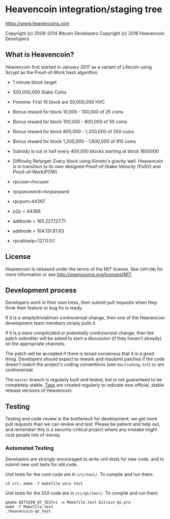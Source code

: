 Heavencoin integration/staging tree
================================

https://www.heavencoins.com

Copyright (c) 2009-2014 Bitcoin Developers
Copyright (c) 2016 Heavencoin Developers

What is Heavencoin?
----------------

Heavencoin first started in January 2017 as a variant of Litecoin using Scrypt as
the Proof-of-Work hash algorithm.
 - 1 minute block target
 - 500,000,000 Stake Coins	
 - Premine: First 10 block are 50,000,000 HVC 
 - Bonus reward for block 10,000 - 100,000 of 25 coins
 - Bonus reward for block 100,000 - 800,000 of 50 coins
 - Bonus reward for block 800,000 - 1,200,000 of 250 coins
 - Bonus reward for block 1,200,000 - 1,600,000 of 915 coins
 - Subsidy is cut in half every 400,000 blocks starting at block 1600000
 - Difficulty Retarget: Every block using Kimoto's gravity well.
Heavencoin is in transition to its own designed Proof-of-Stake-Velocity (PoSV) and Proof-of-Work(POW) 

- rpcuser=hvcuser
- rpcpassword=hvcpasswrd
- rpcport=44367
- p2p = 44368
- addnode = 165.227.127.71
- addnode = 104.131.61.63
- rpcallowip=127.0.0.1

License
-------

Heavencoin is released under the terms of the MIT license. See `COPYING` for more
information or see http://opensource.org/licenses/MIT.

Development process
-------------------

Developers work in their own trees, then submit pull requests when they think
their feature or bug fix is ready.

If it is a simple/trivial/non-controversial change, then one of the Heavencoin
development team members simply pulls it.

If it is a *more complicated or potentially controversial* change, then the patch
submitter will be asked to start a discussion (if they haven't already) on the
appropriate channels.

The patch will be accepted if there is broad consensus that it is a good thing.
Developers should expect to rework and resubmit patches if the code doesn't
match the project's coding conventions (see `doc/coding.txt`) or are
controversial.

The `master` branch is regularly built and tested, but is not guaranteed to be
completely stable. [Tags](https://github.com/Heavencoin/heavencoin/tags) are created
regularly to indicate new official, stable release versions of Heavencoin.

Testing
-------

Testing and code review is the bottleneck for development; we get more pull
requests than we can review and test. Please be patient and help out, and
remember this is a security-critical project where any mistake might cost people
lots of money.

### Automated Testing

Developers are strongly encouraged to write unit tests for new code, and to
submit new unit tests for old code.

Unit tests for the core code are in `src/test/`. To compile and run them:

    cd src; make -f makefile.unix test

Unit tests for the GUI code are in `src/qt/test/`. To compile and run them:

    qmake BITCOIN_QT_TEST=1 -o Makefile.test bitcoin-qt.pro
    make -f Makefile.test
    ./heavencoin-qt_test
